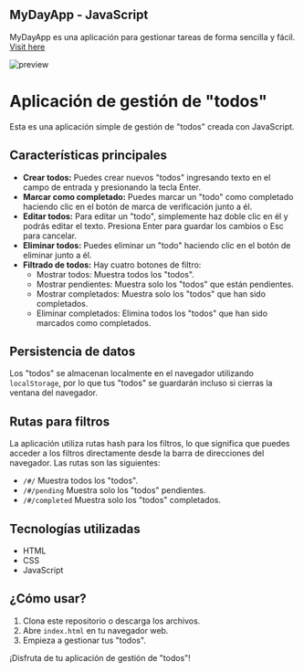 ## MyDayApp - JavaScript

MyDayApp es una aplicación para gestionar tareas de forma sencilla y fácil.
[Visit here](https://nicknamed19.github.io/My-day-app/)

![preview](https://i.imgur.com/et5mmr7.png)

# Aplicación de gestión de "todos"

Esta es una aplicación simple de gestión de "todos" creada con JavaScript.

## Características principales

- **Crear todos:** Puedes crear nuevos "todos" ingresando texto en el campo de entrada y presionando la tecla Enter.
- **Marcar como completado:** Puedes marcar un "todo" como completado haciendo clic en el botón de marca de verificación junto a él.
- **Editar todos:** Para editar un "todo", simplemente haz doble clic en él y podrás editar el texto. Presiona Enter para guardar los cambios o Esc para cancelar.
- **Eliminar todos:** Puedes eliminar un "todo" haciendo clic en el botón de eliminar junto a él.
- **Filtrado de todos:** Hay cuatro botones de filtro:
  - Mostrar todos: Muestra todos los "todos".
  - Mostrar pendientes: Muestra solo los "todos" que están pendientes.
  - Mostrar completados: Muestra solo los "todos" que han sido completados.
  - Eliminar completados: Elimina todos los "todos" que han sido marcados como completados.

## Persistencia de datos

Los "todos" se almacenan localmente en el navegador utilizando `localStorage`, por lo que tus "todos" se guardarán incluso si cierras la ventana del navegador.

## Rutas para filtros

La aplicación utiliza rutas hash para los filtros, lo que significa que puedes acceder a los filtros directamente desde la barra de direcciones del navegador. Las rutas son las siguientes:
- `/#/` Muestra todos los "todos".
- `/#/pending` Muestra solo los "todos" pendientes.
- `/#/completed` Muestra solo los "todos" completados.

## Tecnologías utilizadas

- HTML
- CSS
- JavaScript

## ¿Cómo usar?

1. Clona este repositorio o descarga los archivos.
2. Abre `index.html` en tu navegador web.
3. Empieza a gestionar tus "todos".

¡Disfruta de tu aplicación de gestión de "todos"!
